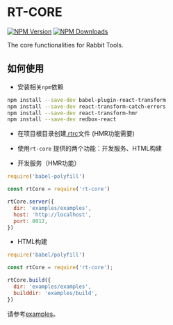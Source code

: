 # RT-CORE

[![NPM Version](http://img.shields.io/npm/v/rt-core.svg?style=flat)](https://www.npmjs.org/package/rt-core)
[![NPM Downloads](https://img.shields.io/npm/dm/rt-core.svg?style=flat)](https://www.npmjs.org/package/rt-core)

The core functionalities for Rabbit Tools.

## 如何使用

- 安装相关`npm`依赖

```bash
npm install --save-dev babel-plugin-react-transform
npm install --save-dev react-transform-catch-errors
npm install --save-dev react-transform-hmr
npm install --save-dev redbox-react
```

- 在项目根目录创建[.rtrc](.rtrc)文件 (HMR功能需要)

- 使用`rt-core` 提供的两个功能：开发服务、HTML构建

- 开发服务（HMR功能）

```js
require('babel-polyfill')

const rtCore = require('rt-core')

rtCore.server({
  dir: 'examples/examples',
  host: 'http://localhost',
  port: 8012,
})
```

- HTML构建

```js
require('babel/polyfill')

const rtCore = require('rt-core');

rtCore.build({
  dir: 'examples/examples',
  builddir: 'examples/build',
})
```

请参考[examples](examples)。
